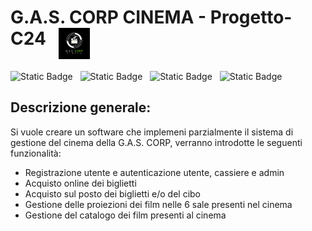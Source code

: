 # **G.A.S. CORP CINEMA** - Progetto-C24 &nbsp; <img align="top" src="Resources/Logo G.A.S. CORP CINEMA .png" width="50" />

<p float="left">
  <img alt="Static Badge" src="https://img.shields.io/badge/Backend-Java-00FF00?style=for-the-badge&logo=Eclipse&labelColor=rgb(40%2C%2040%2C%2040)">
  &nbsp;
  <img alt="Static Badge" src="https://img.shields.io/badge/Frontend-JavaFX-FF0000?style=for-the-badge&labelColor=rgb(40%2C%2040%2C%2040)">
  &nbsp;  
  <img alt="Static Badge" src="https://img.shields.io/badge/Database-MySQL-0000FF?style=for-the-badge&logo=MySQL&labelColor=rgb(40%2C%2040%2C%2040)">
  &nbsp;
  <img alt="Static Badge" src="https://img.shields.io/badge/Test-JUnit%204-9F00FF?style=for-the-badge&logo=TestCafe&labelColor=rgb(40%2C%2040%2C%2040)">
</p>

## Descrizione generale:

Si vuole creare un software che implemeni parzialmente il 
sistema di gestione del cinema della G.A.S. CORP, verranno 
introdotte le seguenti funzionalità:

- Registrazione utente e autenticazione utente, cassiere e admin 
- Acquisto online dei biglietti
- Acquisto sul posto dei biglietti e/o del cibo
- Gestione delle proiezioni dei film nelle 6 sale presenti nel cinema
- Gestione del catalogo dei film presenti al cinema

